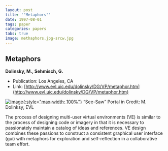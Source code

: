 ```yaml
---
layout: post
title: '"Metaphors"'
date: 1997-08-01
tags: paper
categories: papers
tabs: true
image: methaphors.jpg-srcw.jpg
---
```


## Metaphors
**Dolinsky, M., Sehmisch, G.**
- Publication: Los Angeles, CA
- Link: [http://www.evl.uic.edu/dolinsky/DG/VP/metaphor.htm](http://www.evl.uic.edu/dolinsky/DG/VP/metaphor.htm)


[![image](https://www.evl.uic.edu/output/originals/methaphors.jpg-srcw.jpg){:style="max-width: 100%"}](https://www.evl.uic.edu/output/originals/methaphors.jpg-srcw.jpg)
&ldquo;See-Saw&rdquo; Portal in
Credit: M. Dolinksy, EVL

The process of designing multi-user virtual environments (VE) is similar to the process of designing code or imagery in that it is necessary to passionately maintain a catalog of ideas and references. VE design combines these passions to construct a consistent graphical user interface (gui) with metaphors for exploration and self-reflection in a collaborative team effort.